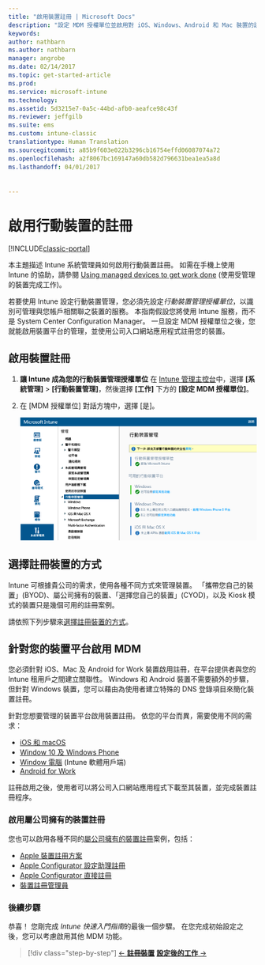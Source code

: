 ```yaml
---
title: "啟用裝置註冊 | Microsoft Docs"
description: "設定 MDM 授權單位並啟用對 iOS、Windows、Android 和 Mac 裝置的註冊。"
keywords: 
author: nathbarn
ms.author: nathbarn
manager: angrobe
ms.date: 02/14/2017
ms.topic: get-started-article
ms.prod: 
ms.service: microsoft-intune
ms.technology: 
ms.assetid: 5d3215e7-0a5c-44bd-afb0-aeafce98c43f
ms.reviewer: jeffgilb
ms.suite: ems
ms.custom: intune-classic
translationtype: Human Translation
ms.sourcegitcommit: a85b9f603e022b3296cb16754effd06087074a72
ms.openlocfilehash: a2f8067bc169147a60db582d796631bea1ea5a8d
ms.lasthandoff: 04/01/2017


---
```


# <a name="enable-enrollment-for-mobile-devices"></a>啟用行動裝置的註冊

[!INCLUDE[classic-portal](../includes/classic-portal.md)]

本主題描述 Intune 系統管理員如何啟用行動裝置註冊。 如需在手機上使用 Intune 的協助，請參閱 [Using managed devices to get work done](https://docs.microsoft.com/intune/enduser/company-portal-frequently-asked-questions) (使用受管理的裝置完成工作)。

若要使用 Intune 設定行動裝置管理，您必須先設定*行動裝置管理授權單位*，以識別可管理與您帳戶相關聯之裝置的服務。 本指南假設您將使用 Intune 服務，而不是 System Center Configuration Manager。 一旦設定 MDM 授權單位之後，您就能啟用裝置平台的管理，並使用公司入口網站應用程式註冊您的裝置。

## <a name="enable-device-enrollment"></a>啟用裝置註冊

1. **讓 Intune 成為您的行動裝置管理授權單位**
    在 [Intune 管理主控台](https://manage.microsoft.com/)中，選擇 **[系統管理]**  >  **[行動裝置管理]**，然後選擇 **[工作]** 下方的 **[設定 MDM 授權單位]**。  

2. 在 [MDM 授權單位] 對話方塊中，選擇 [是]。

    ![管理主控台。 將 mdm 設為 Intune](./media/mdmAuthority.png)

## <a name="choose-how-to-enroll-devices"></a>選擇註冊裝置的方式

Intune 可根據貴公司的需求，使用各種不同方式來管理裝置。 「攜帶您自己的裝置」(BYOD)、屬公司擁有的裝置、「選擇您自己的裝置」(CYOD)，以及 Kiosk 模式的裝置只是幾個可用的註冊案例。

請依照下列步驟來[選擇註冊裝置的方式](choose-how-to-enroll-devices1.md)。

## <a name="enable-mdm-for-your-device-platform"></a>針對您的裝置平台啟用 MDM
您必須針對 iOS、Mac 及 Android for Work 裝置啟用註冊，在平台提供者與您的 Intune 租用戶之間建立關聯性。 Windows 和 Android 裝置不需要額外的步驟，但針對 Windows 裝置，您可以藉由為使用者建立特殊的 DNS 登錄項目來簡化裝置註冊。

針對您想要管理的裝置平台啟用裝置註冊。 依您的平台而異，需要使用不同的需求：

- [iOS 和 macOS](https://docs.microsoft.com/intune/deploy-use/set-up-ios-and-mac-management-with-microsoft-intune)
- [Window 10 及 Windows Phone](https://docs.microsoft.com/intune/deploy-use/set-up-windows-device-management-with-microsoft-intune)
- [Window 電腦](https://docs.microsoft.com/intune/deploy-use/manage-windows-pcs-with-microsoft-intune) (Intune 軟體用戶端)
- [Android for Work](https://docs.microsoft.com/intune/deploy-use/set-up-android-for-work)

註冊啟用之後，使用者可以將公司入口網站應用程式下載至其裝置，並完成裝置註冊程序。

### <a name="enable-company-owned-device-enrollment"></a>啟用屬公司擁有的裝置註冊
您也可以啟用各種不同的[屬公司擁有的裝置註冊](https://docs.microsoft.com/intune/deploy-use/manage-corporate-owned-devices)案例，包括：
- [Apple 裝置註冊方案](https://docs.microsoft.com/intune/deploy-use/ios-device-enrollment-program-in-microsoft-intune)
- [Apple Configurator 設定助理註冊](https://docs.microsoft.com/intune/deploy-use/ios-setup-assistant-enrollment-in-microsoft-intune)
- [Apple Configurator 直接註冊](https://docs.microsoft.com/intune/deploy-use/ios-direct-enrollment-in-microsoft-intune)
- [裝置註冊管理員](https://docs.microsoft.com/intune/deploy-use/enroll-corporate-owned-devices-with-the-device-enrollment-manager-in-microsoft-intune)

### <a name="next-steps"></a>後續步驟
恭喜！ 您剛完成 *Intune 快速入門指南*的最後一個步驟。 在您完成初始設定之後，您可以考慮啟用其他 MDM 功能。

>[!div class="step-by-step"]
>[&larr; **註冊裝置**](.\start-with-a-paid-subscription-to-microsoft-intune-step-8.md)     [**設定後的工作** &rarr;](.\post-configuration-tasks.md)  

